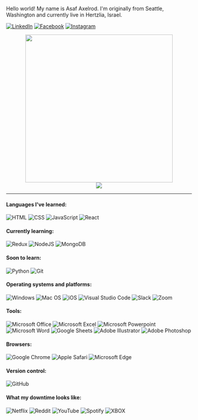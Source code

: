 Hello world! My name is Asaf Axelrod. I'm originally from Seattle, Washington and currently live in Hertzlia, Israel.

[![LinkedIn](https://img.shields.io/badge/linkedin-%230077B5.svg?style=for-the-badge&logo=linkedin&logoColor=white)](https://www.linkedin.com/in/asaf-axelrod-9353b1ba/)
[![Facebook](https://img.shields.io/badge/Facebook-1877F2?style=for-the-badge&logo=facebook&logoColor=white)](https://www.facebook.com/AxelrodAsaf/)
[![Instagram](https://img.shields.io/badge/Instagram-E4405F?style=for-the-badge&logo=instagram&logoColor=white)](https://www.instagram.com/AsafAxelrod/)

<div style="text-align: center">
  <img src="https://github-readme-stats.vercel.app/api?username=axelrodasaf&count_private=true&show_icons=true&theme=prussian" width="400">
  <br />
  <img src="https://github-readme-stats.vercel.app/api/top-langs/?username=axelrodasaf&hide=php&title_color=ffffff&text_color=c9cacc&icon_color=4AB197&bg_color=1A2B34" />
</div>

---


#### Languages I've learned:

![HTML](https://img.shields.io/badge/HTML-239120?style=for-the-badge&logo=html5&logoColor=white)
![CSS](https://img.shields.io/badge/CSS-239120?&style=for-the-badge&logo=css3&logoColor=white)
![JavaScript](https://img.shields.io/badge/javascript-%23323330.svg?style=for-the-badge&logo=javascript&logoColor=%23F7DF1E)
![React](https://img.shields.io/badge/react-%2320232a.svg?style=for-the-badge&logo=react&logoColor=%2361DAFB)

#### Currently learning:

![Redux](https://img.shields.io/badge/redux-%23593d88.svg?style=for-the-badge&logo=redux&logoColor=white)
![NodeJS](https://img.shields.io/badge/node.js-6DA55F?style=for-the-badge&logo=node.js&logoColor=white)
![MongoDB](https://img.shields.io/badge/MongoDB-4EA94B?style=for-the-badge&logo=mongodb&logoColor=white)

#### Soon to learn:

![Python](https://img.shields.io/badge/Python-3776AB?style=for-the-badge&logo=python&logoColor=white)
![Git](https://img.shields.io/badge/git-%23F05033.svg?style=for-the-badge&logo=git&logoColor=white)

#### Operating systems and platforms:

![Windows](https://img.shields.io/badge/Windows-0078D6?style=for-the-badge&logo=windows&logoColor=white)
![Mac OS](https://img.shields.io/badge/mac%20os-000000?style=for-the-badge&logo=macos&logoColor=F0F0F0)
![iOS](https://img.shields.io/badge/iOS-000000?style=for-the-badge&logo=ios&logoColor=white)
![Visual Studio Code](https://img.shields.io/badge/Visual%20Studio%20Code-0078d7.svg?style=for-the-badge&logo=visual-studio-code&logoColor=white)
![Slack](https://img.shields.io/badge/Slack-4A154B?style=for-the-badge&logo=slack&logoColor=white)
![Zoom](https://img.shields.io/badge/Zoom-2D8CFF?style=for-the-badge&logo=zoom&logoColor=white)


#### Tools:

![Microsoft Office](https://img.shields.io/badge/Microsoft_Office-D83B01?style=for-the-badge&logo=microsoft-office&logoColor=white)
![Microsoft Excel](https://img.shields.io/badge/Microsoft_Excel-217346?style=for-the-badge&logo=microsoft-excel&logoColor=white)
![Microsoft Powerpoint](https://img.shields.io/badge/Microsoft_PowerPoint-B7472A?style=for-the-badge&logo=microsoft-powerpoint&logoColor=white)
![Microsoft Word](https://img.shields.io/badge/Microsoft_Word-2B579A?style=for-the-badge&logo=microsoft-word&logoColor=white)
![Google Sheets](https://img.shields.io/badge/Google%20Sheets-34A853?style=for-the-badge&logo=google-sheets&logoColor=white)
![Adobe Illustrator](https://img.shields.io/badge/Adobe%20Illustrator-FF9A00?style=for-the-badge&logo=adobe%20illustrator&logoColor=white)
![Adobe Photoshop](https://img.shields.io/badge/Adobe%20Photoshop-31A8FF?style=for-the-badge&logo=Adobe%20Photoshop&logoColor=black)


#### Browsers:

![Google Chrome](https://img.shields.io/badge/Google_chrome-4285F4?style=for-the-badge&logo=Google-chrome&logoColor=white)
![Apple Safari](https://img.shields.io/badge/Safari-FF1B2D?style=for-the-badge&logo=Safari&logoColor=white)
![Microsoft Edge](https://img.shields.io/badge/Microsoft_Edge-0078D7?style=for-the-badge&logo=Microsoft-edge&logoColor=white)


#### Version control:

![GitHub](https://img.shields.io/badge/github-%23121011.svg?style=for-the-badge&logo=github&logoColor=white)


#### What my downtime looks like:

![Netflix](https://img.shields.io/badge/Netflix-E50914?style=for-the-badge&logo=netflix&logoColor=white)
![Reddit](https://img.shields.io/badge/Reddit-FF4500?style=for-the-badge&logo=reddit&logoColor=white)
![YouTube](https://img.shields.io/badge/YouTube-FF0000?style=for-the-badge&logo=youtube&logoColor=white)
![Spotify](https://img.shields.io/badge/Spotify-1ED760?&style=for-the-badge&logo=spotify&logoColor=white)
![XBOX](https://img.shields.io/badge/Xbox-107C10?style=for-the-badge&logo=xbox&logoColor=white)
